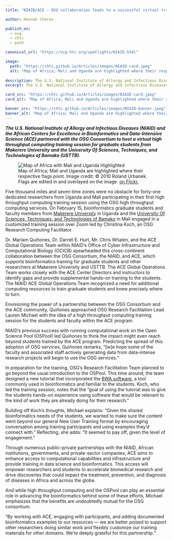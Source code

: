 ```yaml
---
title: "NIAID/ACE - OSG collaboration leads to a successful virtual training session"

author: Hannah Cheren

publish_on:
  - osg
  - chtc
  - path

canonical_url: "https://osg-htc.org/spotlights/NIAID.html"

image:
  path: "https://chtc.github.io/Articles/images/NIAID-card.jpeg"
  alt: "Map of Africa; Mali and Uganda are highlighted where their respective flags point. Image credit: © 2010 Roland Urbanek. Flags are edited in and overlayed on the image."
  
description: The U.S. National Institute of Allergy and Infectious Diseases (NIAID) and the African Centers for Excellence in Bioinformatics and Data-Intensive Science (ACE) partnered with the OSG Consortium to host a virtual high throughput computing training session for graduate students from Makerere University and the University Of Sciences, Techniques, and Technologies of Bamako (USTTB).
excerpt: The U.S. National Institute of Allergy and Infectious Diseases (NIAID) and the African Centers for Excellence in Bioinformatics and Data-Intensive Science (ACE) partnered with the OSG Consortium to host a virtual high throughput computing training session for graduate students from Makerere University and the University Of Sciences, Techniques, and Technologies of Bamako (USTTB).

card_src: "https://chtc.github.io/Articles/images/NIAID-card.jpeg"
card_alt: "Map of Africa; Mali and Uganda are highlighted where their respective flags point. Image credit: © 2010 Roland Urbanek. Flags are edited in and overlayed on the image."

banner_src: "https://chtc.github.io/Articles/images/NIAID-banner.jpeg"
banner_alt: "Map of Africa; Mali and Uganda are highlighted where their respective flags point. Image credit: © 2010 Roland Urbanek. Flags are edited in and overlayed on the image."
---
```

  ***The U.S. National Institute of Allergy and Infectious Diseases (NIAID) and the African Centers for Excellence in Bioinformatics and Data-Intensive Science (ACE) partnered with the OSG Consortium to host a virtual high throughput computing training session for graduate students from Makerere University and the University Of Sciences, Techniques, and Technologies of Bamako (USTTB).***
  
  <figure>
  <img src="https://chtc.github.io/Articles/images/NIAID-card.jpeg" alt="Map of Africa with Mali and Uganda Highlighted"/>
  <figcaption class="figure-caption">Map of Africa; Mali and Uganda are highlighted where their respective flags point. Image credit: © 2010 Roland Urbanek. Flags are edited in and overlayed on the image. <a href="https://www.flickr.com/photos/34059810@N00/4712166155">on Flickr.</a><br/></figcaption>
</figure>
  
  Five thousand miles and seven time zones were no obstacle for forty-one dedicated researchers from Uganda and Mali participating in their first high throughput computing training session using the OSG high throughput computing services. On February 15, bioinformatics graduate students and faculty members from [Makerere University](https://www.mak.ac.ug/) in Uganda and the [University Of Sciences, Techniques, and Technologies of Bamako](http://www.usttb.edu.ml/) in Mali engaged in a customized training session over Zoom led by Christina Koch, an OSG Research Computing Facilitator.
 
  Dr. Mariam Quiñones, Dr. Darrell E. Hurt, Mr. Chris Whalen, and the ACE Global Operations Team within NIAID’s Office of Cyber Infrastructure and Computational Biology (OCICB) spearheaded this cross-continent collaboration between the OSG Consortium, the NIAID, and ACE, which supports bioinformatics training for graduate students and other researchers at Makerere University and USTTB. The ACE Global Operations Team works closely with the ACE Center Directors and instructors to identify gaps and provide supplemental hands-on training to the students. The NIAID ACE Global Operations Team recognized a need for additional computing resources to train graduate students and knew precisely where to turn.

  Envisioning the power of a partnership between the OSG Consortium and the ACE community, Quiñones approached OSG Research Facilitation Lead Lauren Michael with the idea of a high throughput computing training session for the students and faculty within the ACE program.
 
  NIAID’s previous success with running computational work on the Open Science Pool (OSPool) led Quiñones to think the impact might even reach beyond students trained by the ACE program. Predicting the spread of this adoption of OSG services, Quiñones remarks, “[w]e hope some of the faculty and associated staff actively generating data from data-intense research projects will begin to use the OSG services.”
 
  In preparation for the training, OSG’s Research Facilitation Team planned to go beyond the usual introduction to the OSPool. This time around, the team designed a new tutorial that incorporated the [BWA software](https://github.com/OSGConnect/tutorial-bwa), a tool commonly used in bioinformatics and familiar to the students. Koch, who led the training session, notes that the “goal of using the tutorial was to give the students hands-on experience using software that would be relevant to the kind of work they are already doing for their research.”  
 
  Building off Koch’s thoughts, Michael explains: “Given the shared bioinformatics needs of the students, we wanted to make sure the content went beyond our general New User Training format by encouraging conversation among training participants and using examples they’d connect with.” Reflecting, she adds: “It seemed to pay off, given the level of engagement.”
 
  Through numerous public-private partnerships with the NIAID, African institutions, governments, and private-sector companies, ACE aims to enhance access to computational capabilities and infrastructure and provide training in data science and bioinformatics. This access will empower researchers and students to accelerate biomedical research and drive discoveries that could impact the treatment, prevention, and diagnosis of diseases in Africa and across the globe.

  And while high throughput computing and the OSPool can play an essential role in advancing the bioinformatics behind some of these efforts, Michael emphasizes that the benefits are undoubtedly mutual for the OSG consortium:
 
  “By working with ACE, engaging with participants, and adding documented bioinformatics examples to our resources –– we are better poised to support other researchers doing similar work and flexibly customize our training materials for other domains. We’re deeply grateful for this partnership.”
